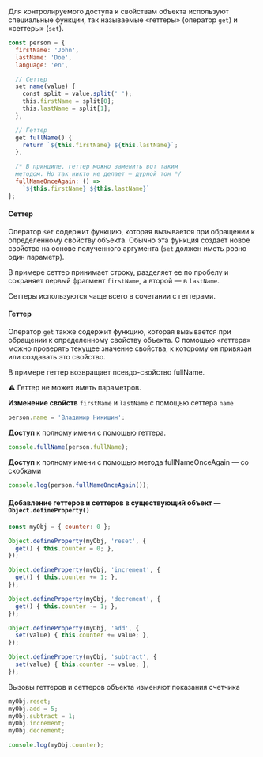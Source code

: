 Для контролируемого доступа к свойствам объекта используют специальные функции, так называемые «геттеры» (оператор `get`) и «сеттеры» (`set`).

```javascript
const person = {
  firstName: 'John',
  lastName: 'Doe',
  language: 'en',

  // Сеттер
  set name(value) {
    const split = value.split(' ');
    this.firstName = split[0];
    this.lastName = split[1];
  },

  // Геттер
  get fullName() {
    return `${this.firstName} ${this.lastName}`;
  },

  /* В принципе, геттер можно заменить вот таким
  методом. Но так никто не делает — дурной тон */
  fullNameOnceAgain: () =>
    `${this.firstName} ${this.lastName}`
};
```

#### Сеттер

Оператор `set` содержит функцию, которая вызывается при обращении к определенному свойству объекта. Обычно эта функция создает новое свойство на основе полученного аргумента (`set` должен иметь ровно один параметр).

В примере сеттер принимает строку, разделяет ее по пробелу и сохраняет первый фрагмент `firstName`, а второй — в `lastName`.

Сеттеры используются чаще всего в сочетании с геттерами.

#### Геттер

Оператор `get` также содержит функцию, которая вызывается при обращении к определенному свойству объекта. С помощью «геттера» можно проверять текущее значение свойства, к которому он привязан или создавать это свойство.

В примере геттер возвращает псевдо-свойство fullName.

⚠️ Геттер не может иметь параметров.

**Изменение свойств** `firstName` и `lastName` с помощью сеттера `name`

```javascript
person.name = 'Владимир Никишин';
```

**Доступ** к полному имени с помощью геттера.

```javascript
console.fullName(person.fullName);
```

**Доступ** к полному имени с помощью метода fullNameOnceAgain — со скобками

```javascript
console.log(person.fullNameOnceAgain());
```

#### Добавление геттеров и сеттеров в существующий объект — `Object.defineProperty()`

```javascript
const myObj = { counter: 0 };

Object.defineProperty(myObj, 'reset', {
  get() { this.counter = 0; },
});

Object.defineProperty(myObj, 'increment', {
  get() { this.counter += 1; },
});

Object.defineProperty(myObj, 'decrement', {
  get() { this.counter -= 1; },
});

Object.defineProperty(myObj, 'add', {
  set(value) { this.counter += value; },
});

Object.defineProperty(myObj, 'subtract', {
  set(value) { this.counter -= value; },
});
```

Вызовы геттеров и сеттеров объекта изменяют показания счетчика

```javascript
myObj.reset;
myObj.add = 5;
myObj.subtract = 1;
myObj.increment;
myObj.decrement;

console.log(myObj.counter);
```
